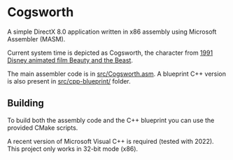 # Cogsworth

A simple DirectX 8.0 application written in x86 assembly using Microsoft Assembler (MASM).

Current system time is depicted as Cogsworth, the character from [1991 Disney animated film Beauty and the Beast](https://en.wikipedia.org/wiki/Beauty_and_the_Beast_(1991_film)).

The main assembler code is in [src/Cogsworth.asm](src/Cogsworth.asm). A blueprint C++ version is also present in [src/cpp-blueprint/](src/cpp-blueprint/) folder.

## Building

To build both the assembly code and the C++ blueprint you can use the provided CMake scripts.

A recent version of Microsoft Visual C++ is required (tested with 2022). This project only works in 32-bit mode (x86).
